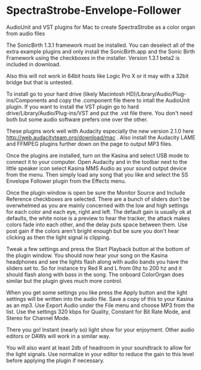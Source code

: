 # SpectraStrobe-Envelope-Follower
AudioUnit and VST plugins for Mac to create SpectraStrobe as a color organ from audio files

The SonicBirth 1.3.1 framework must be installed. You can deselect all of the extra example plugins and only install the SonicBirth.app and the Sonic Birth Framework using the checkboxes in the installer. Version 1.3.1 beta2 is included in download.

Also this will not work in 64bit hosts like Logic Pro X or it may with a 32bit bridge but that is untested.

To install go to your hard drive (likely Macintosh HD)/Library/Audio/Plug-ins/Components and copy the .component file there to intall the AudioUnit plugin. If you want to install the VST plugin go to hard drive/Library/Audio/Plug-ins/VST and put the .vst file there. You don't need both but some audio software prefers one over the other.

These plugins work well with Audacity especially the new version 2.1.0 here <http://web.audacityteam.org/download/mac> . Also install the Audacity LAME and FFMPEG plugins further down on the page to output MP3 files.

Once the plugins are installed, turn on the Kasina and select USB mode to connect it to your computer. Open Audacity and in the toolbar next to the little speaker icon select Kasina MMS Audio as your sound output device from the menu. Then simply load any song that you like and select the SS Envelope Follower plugin from the Effects menu. 

Once the plugin window is open be sure the Monitor Source and Include Reference checkboxes are selected. There are a bunch of sliders don't be overwhelmed as you are mainly concerned with the low and high settings for each color and each eye, right and left. The default gain is usually ok at defaults, the white noise is a preview to hear the tracker, the attack makes colors fade into each other, and the delay puts space between them. Use post gain if the colors aren't bright enough but be sure you don't hear clicking as then the light signal is clipping. 

Tweak a few settings and press the Start Playback button at the bottom of the plugin window. You should now hear your song on the Kasina headphones and see the lights flash along with audio bands you have the sliders set to. So for instance try Red R and L from 0hz to 200 hz and it should flash along with bass in the song. The onboard ColorOrgan does similar but the plugin gives much more control.

When you get some settings you like press the Apply button and the light settings will be written into the audio file. Save a copy of this to your Kasina as an mp3. Use Export Audio under the File menu and choose MP3 from the list. Use the settings 320 kbps for Quality, Constant for Bit Rate Mode, and Stereo for Channel Mode.

There you go! Instant (nearly so) light show for your enjoyment. Other audio editors or DAWs will work in a similar way.

You will also want at least 2db of headroom in your soundtrack to allow for the light signals. Use normalize in your editor to reduce the gain to this level before applying the plugin if necessary.
